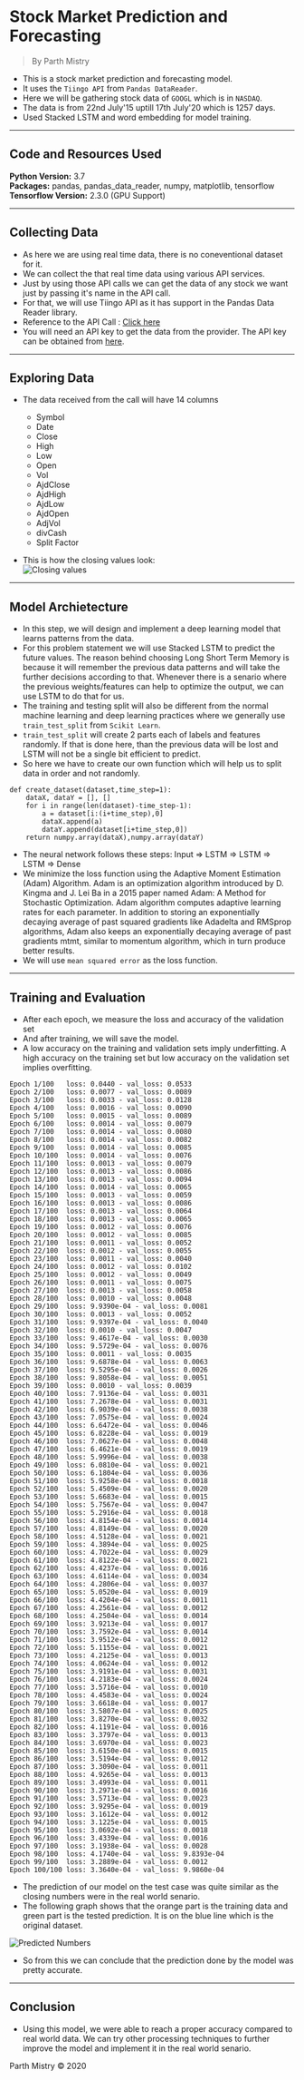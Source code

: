 # Stock Market Prediction and Forecasting
> By Parth Mistry

* This is a stock market prediction and forecasting model.  
* It uses the ```Tiingo API``` from ```Pandas DataReader```.  
* Here we will be gathering stock data of ```GOOGL``` which is in  ```NASDAQ```.
* The data is from 22nd July'15 uptill 17th July'20 which is 1257 days.  
* Used Stacked LSTM and word embedding for model training.

---

## Code and Resources Used 
**Python Version:** 3.7  
**Packages:** pandas, pandas_data_reader, numpy, matplotlib, tensorflow  
**Tensorflow Version:** 2.3.0 (GPU Support)

---

## Collecting Data

* As here we are using real time data, there is no coneventional dataset for it.
* We can collect the that real time data using various API services.
* Just by using those API calls we can get the data of any stock we want just by passing it's name in the API call.
* For that, we will use Tiingo API as it has support in the Pandas Data Reader library.
* Reference to the API Call : [Click here](https://pandas-datareader.readthedocs.io/en/latest/readers/tiingo.html)
* You will need an API key to get the data from the provider. The API key can be obtained from [here](https://www.tiingo.com/data/api).

---
## Exploring Data

* The data received from the call will have 14 columns  
    * Symbol
    * Date
    * Close
    * High
    * Low
    * Open
    * Vol
    * AjdClose
    * AjdHigh
    * AjdLow
    * AjdOpen
    * AdjVol
    * divCash
    * Split Factor

* This is how the closing values look:    
![Closing values](real.svg)

---
## Model Archietecture
* In this step, we will design and implement a deep learning model that learns patterns from the data.
* For this problem statement we will use Stacked LSTM to predict the future values. The reason behind choosing Long Short Term Memory is because it will remember the previous data patterns and will take the further decisions according to that. Whenever there is a senario where the previous weights/features can help to optimize the output, we can use LSTM to do that for us.  
* The training and testing split will also be different from the normal machine learning and deep learning practices where we generally use ```train_test_split``` from ```Scikit Learn```.
* ```train_test_split``` will create 2 parts each of labels and features randomly. If that is done here, than the previous data will be lost and LSTM will not be a single bit efficient to predict.
* So here we have to create our own function which will help us to split data in order and not randomly.
```
def create_dataset(dataset,time_step=1):
    dataX, dataY = [], []
    for i in range(len(dataset)-time_step-1):
        a = dataset[i:(i+time_step),0]
        dataX.append(a)
        dataY.append(dataset[i+time_step,0])
    return numpy.array(dataX),numpy.array(dataY)
```
* The neural network follows these steps:
    Input => LSTM => LSTM => LSTM => Dense
* We minimize the loss function using the Adaptive Moment Estimation (Adam) Algorithm. Adam is an optimization algorithm introduced by D. Kingma and J. Lei Ba in a 2015 paper named Adam: A Method for Stochastic Optimization. Adam algorithm computes adaptive learning rates for each parameter. In addition to storing an exponentially decaying average of past squared gradients like Adadelta and RMSprop algorithms, Adam also keeps an exponentially decaying average of past gradients mtmt, similar to momentum algorithm, which in turn produce better results.
* We will use ```mean squared error``` as the loss function.

---
## Training and Evaluation

* After each epoch, we measure the loss and accuracy of the validation set
* And after training, we will save the model.
* A low accuracy on the training and validation sets imply underfitting. A high accuracy on the training set but low accuracy on the validation set implies overfitting.

```
Epoch 1/100   loss: 0.0440 - val_loss: 0.0533
Epoch 2/100   loss: 0.0077 - val_loss: 0.0089
Epoch 3/100   loss: 0.0033 - val_loss: 0.0128
Epoch 4/100   loss: 0.0016 - val_loss: 0.0090
Epoch 5/100   loss: 0.0015 - val_loss: 0.0089
Epoch 6/100   loss: 0.0014 - val_loss: 0.0079
Epoch 7/100   loss: 0.0014 - val_loss: 0.0080
Epoch 8/100   loss: 0.0014 - val_loss: 0.0082
Epoch 9/100   loss: 0.0014 - val_loss: 0.0085
Epoch 10/100  loss: 0.0014 - val_loss: 0.0076
Epoch 11/100  loss: 0.0013 - val_loss: 0.0079
Epoch 12/100  loss: 0.0013 - val_loss: 0.0086
Epoch 13/100  loss: 0.0013 - val_loss: 0.0094
Epoch 14/100  loss: 0.0014 - val_loss: 0.0065
Epoch 15/100  loss: 0.0013 - val_loss: 0.0059
Epoch 16/100  loss: 0.0013 - val_loss: 0.0086
Epoch 17/100  loss: 0.0013 - val_loss: 0.0064
Epoch 18/100  loss: 0.0013 - val_loss: 0.0065
Epoch 19/100  loss: 0.0012 - val_loss: 0.0076
Epoch 20/100  loss: 0.0012 - val_loss: 0.0085
Epoch 21/100  loss: 0.0011 - val_loss: 0.0052
Epoch 22/100  loss: 0.0012 - val_loss: 0.0055
Epoch 23/100  loss: 0.0011 - val_loss: 0.0040
Epoch 24/100  loss: 0.0012 - val_loss: 0.0102
Epoch 25/100  loss: 0.0012 - val_loss: 0.0049
Epoch 26/100  loss: 0.0011 - val_loss: 0.0075
Epoch 27/100  loss: 0.0013 - val_loss: 0.0058
Epoch 28/100  loss: 0.0010 - val_loss: 0.0048
Epoch 29/100  loss: 9.9390e-04 - val_loss: 0.0081
Epoch 30/100  loss: 0.0013 - val_loss: 0.0052
Epoch 31/100  loss: 9.9397e-04 - val_loss: 0.0040
Epoch 32/100  loss: 0.0010 - val_loss: 0.0047
Epoch 33/100  loss: 9.4617e-04 - val_loss: 0.0030
Epoch 34/100  loss: 9.5729e-04 - val_loss: 0.0076
Epoch 35/100  loss: 0.0011 - val_loss: 0.0035
Epoch 36/100  loss: 9.6878e-04 - val_loss: 0.0063
Epoch 37/100  loss: 9.5295e-04 - val_loss: 0.0026
Epoch 38/100  loss: 9.8058e-04 - val_loss: 0.0051
Epoch 39/100  loss: 0.0010 - val_loss: 0.0039
Epoch 40/100  loss: 7.9136e-04 - val_loss: 0.0031
Epoch 41/100  loss: 7.2678e-04 - val_loss: 0.0031
Epoch 42/100  loss: 6.9039e-04 - val_loss: 0.0038
Epoch 43/100  loss: 7.0575e-04 - val_loss: 0.0024
Epoch 44/100  loss: 6.6472e-04 - val_loss: 0.0046
Epoch 45/100  loss: 6.8228e-04 - val_loss: 0.0019
Epoch 46/100  loss: 7.0627e-04 - val_loss: 0.0048
Epoch 47/100  loss: 6.4621e-04 - val_loss: 0.0019
Epoch 48/100  loss: 5.9996e-04 - val_loss: 0.0038
Epoch 49/100  loss: 6.0810e-04 - val_loss: 0.0021
Epoch 50/100  loss: 6.1804e-04 - val_loss: 0.0036
Epoch 51/100  loss: 5.9258e-04 - val_loss: 0.0018
Epoch 52/100  loss: 5.4509e-04 - val_loss: 0.0020
Epoch 53/100  loss: 5.6683e-04 - val_loss: 0.0015
Epoch 54/100  loss: 5.7567e-04 - val_loss: 0.0047
Epoch 55/100  loss: 5.2916e-04 - val_loss: 0.0018
Epoch 56/100  loss: 4.8154e-04 - val_loss: 0.0014
Epoch 57/100  loss: 4.8149e-04 - val_loss: 0.0020
Epoch 58/100  loss: 4.5128e-04 - val_loss: 0.0021
Epoch 59/100  loss: 4.3894e-04 - val_loss: 0.0025
Epoch 60/100  loss: 4.7022e-04 - val_loss: 0.0029
Epoch 61/100  loss: 4.8122e-04 - val_loss: 0.0021
Epoch 62/100  loss: 4.4237e-04 - val_loss: 0.0016
Epoch 63/100  loss: 4.6114e-04 - val_loss: 0.0034
Epoch 64/100  loss: 4.2806e-04 - val_loss: 0.0037
Epoch 65/100  loss: 5.0520e-04 - val_loss: 0.0019
Epoch 66/100  loss: 4.4204e-04 - val_loss: 0.0011
Epoch 67/100  loss: 4.2561e-04 - val_loss: 0.0012
Epoch 68/100  loss: 4.2504e-04 - val_loss: 0.0014
Epoch 69/100  loss: 3.9213e-04 - val_loss: 0.0017
Epoch 70/100  loss: 3.7592e-04 - val_loss: 0.0014
Epoch 71/100  loss: 3.9512e-04 - val_loss: 0.0012
Epoch 72/100  loss: 5.1155e-04 - val_loss: 0.0021
Epoch 73/100  loss: 4.2125e-04 - val_loss: 0.0013
Epoch 74/100  loss: 4.0624e-04 - val_loss: 0.0012
Epoch 75/100  loss: 3.9191e-04 - val_loss: 0.0031
Epoch 76/100  loss: 4.2183e-04 - val_loss: 0.0024
Epoch 77/100  loss: 3.5716e-04 - val_loss: 0.0010
Epoch 78/100  loss: 4.4583e-04 - val_loss: 0.0024
Epoch 79/100  loss: 3.6618e-04 - val_loss: 0.0017
Epoch 80/100  loss: 3.5807e-04 - val_loss: 0.0025
Epoch 81/100  loss: 3.8270e-04 - val_loss: 0.0032
Epoch 82/100  loss: 4.1191e-04 - val_loss: 0.0016
Epoch 83/100  loss: 3.3797e-04 - val_loss: 0.0013
Epoch 84/100  loss: 3.6970e-04 - val_loss: 0.0023
Epoch 85/100  loss: 3.6150e-04 - val_loss: 0.0015
Epoch 86/100  loss: 3.5194e-04 - val_loss: 0.0012
Epoch 87/100  loss: 3.3090e-04 - val_loss: 0.0011
Epoch 88/100  loss: 4.9265e-04 - val_loss: 0.0013
Epoch 89/100  loss: 3.4993e-04 - val_loss: 0.0011
Epoch 90/100  loss: 3.2971e-04 - val_loss: 0.0016
Epoch 91/100  loss: 3.5713e-04 - val_loss: 0.0023
Epoch 92/100  loss: 3.9295e-04 - val_loss: 0.0019
Epoch 93/100  loss: 3.1612e-04 - val_loss: 0.0012
Epoch 94/100  loss: 3.1225e-04 - val_loss: 0.0015
Epoch 95/100  loss: 3.0692e-04 - val_loss: 0.0018
Epoch 96/100  loss: 3.4339e-04 - val_loss: 0.0016
Epoch 97/100  loss: 3.1938e-04 - val_loss: 0.0028
Epoch 98/100  loss: 4.1740e-04 - val_loss: 9.8393e-04
Epoch 99/100  loss: 3.2889e-04 - val_loss: 0.0012
Epoch 100/100 loss: 3.3640e-04 - val_loss: 9.9860e-04
```
* The prediction of our model on the test case was quite similar as the closing numbers were in the real world senario.
* The following graph shows that the orange part is the training data and green part is the tested prediction. It is on the blue line which is the original dataset.  

![Predicted Numbers](predicted.svg)
* So from this we can conclude that the prediction done by the model was pretty accurate.

---
## Conclusion
* Using this model, we were able to reach a proper accuracy compared to real world data. We can try other processing techniques to further improve the model and implement it in the real world senario.

Parth Mistry © 2020